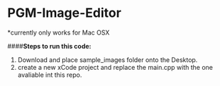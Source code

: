 # PGM-Image-Editor
*currently only works for Mac OSX


####**Steps to run this code:**  
1. Download and place sample_images folder onto the Desktop.  
2. create a new xCode project and replace the main.cpp with the one avaliable int this repo.  


